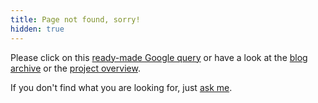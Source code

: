 ```yaml
---
title: Page not found, sorry!
hidden: true
---
```


Please click on this <a id="google" href="http://www.google.de/search?q=site:<%= domain %>">ready-made Google query</a> or have a look at the [blog archive](/blog/) or the [project overview](/projects/).

If you don't find what you are looking for, just [ask me](/about/).

<script type="text/javascript">
url = /^.*?:\/\/.*?\/(.*)$/.exec(document.URL)[1];
keywords = url.match(/[a-zA-Z]+/g);
keywords = keywords.join("+");
document.getElementById("google").href = "http://www.google.de/search?q=site:<%= domain %>+" + keywords;
</script>
